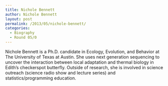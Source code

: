 ```yaml
---
title: Nichole Bennett
author: Nichole Bennett
layout: post
permalink: /2013/05/nichole-bennett/
categories:
  - Biography
  - Round 05/0
---
```

Nichole Bennett is a Ph.D. candidate in Ecology, Evolution, and Behavior at The University of Texas at Austin. She uses next generation sequencing to uncover the interaction between local adaptation and thermal biology in Edith&#8217;s checkerspot butterfly. Outside of research, she is involved in science outreach (science radio show and lecture series) and statistics/programming education.